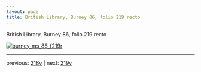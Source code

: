 ```yaml
---
layout: page
title: British Library, Burney 86, folio 219 recto
---
```


British Library, Burney 86, folio 219 recto

[![burney_ms_86_f219r](http://www.homermultitext.org/iipsrv?IIIF=/project/homer/pyramidal/deepzoom/bl/burney86imgs/v1/burney_ms_86_f219r.tif/full/800,/0/default.jpg)](http://www.homermultitext.org/ict2/?urn=urn:cite2:bl:burney86imgs.v1:burney_ms_86_f219r) 

---

previous:  [218v](../218v/) | next: [219v](../219v/)